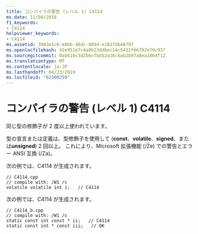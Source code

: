 ```yaml
---
title: コンパイラの警告 (レベル 1) C4114
ms.date: 11/04/2016
f1_keywords:
- C4114
helpviewer_keywords:
- C4114
ms.assetid: 3983e1c6-e8bb-46dc-8894-e1827db48797
ms.openlocfilehash: 41e951e7c4a8b23ddbec14c5421f66702e70c937
ms.sourcegitcommit: 0ab61bc3d2b6cfbd52a16c6ab2b97a8ea1864f12
ms.translationtype: MT
ms.contentlocale: ja-JP
ms.lasthandoff: 04/23/2019
ms.locfileid: "62300259"
---
```

# <a name="compiler-warning-level-1-c4114"></a>コンパイラの警告 (レベル 1) C4114

同じ型の修飾子が 2 度以上使われています。

型の宣言または定義は、型修飾子を使用して (**const**、**volatile**、**signed**、または**unsigned**) 2 回以上。 これにより、Microsoft 拡張機能 (/Ze) での警告とエラー ANSI 互換 (/Za)。

次の例では、C4114 が生成されます。

```
// C4114.cpp
// compile with: /W1 /c
volatile volatile int i;   // C4114
```

次の例では、C4114 が生成されます。

```
// C4114_b.cpp
// compile with: /W1 /c
static const int const * ii;   // C4114
static const int * const iii;   // OK
```
